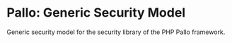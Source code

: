 # Pallo: Generic Security Model

Generic security model for the security library of the PHP Pallo framework.